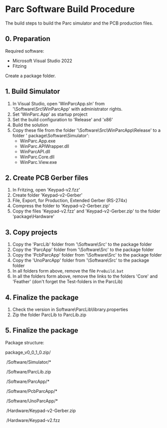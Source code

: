# Parc Software Build Procedure

The build steps to build the Parc simulator and the PCB production files.

## 0. Preparation

Required software:

- Microsoft Visual Studio 2022
- Fitzing

Create a package folder.

## 1. Build Simulator

1. In Visual Studio, open 'WinParcApp.sln' from '\Software\Src\WinParcApp' with administrator rights.
2. Set 'WinParc.App' as startup project
3. Set the build configuration to 'Release' and 'x86'
4. Build the solution
5. Copy these file from the folder '\Software\Src\WinParcApp\Release' to a folder ' package\Software\Simulator':
   - WinParc.App.exe
   - WinParc.APIWrapper.dll
   - WinParcAPI.dll
   - WinParc.Core.dll
   - WinParc.View.exe

## 2. Create PCB Gerber files 

1. In Fritzing, open 'Keypad-v2.fzz'
2. Create folder 'Keypad-v2-Gerber'
3. File, Export, for Production, Extended Gerber (RS-274x)
4. Compress the folder to 'Keypad-v2-Gerber.zip'
5. Copy the files 'Keypad-v2.fzz' and 'Keypad-v2-Gerber.zip' to the folder 'package\Hardware'

## 3. Copy projects

1. Copy the 'ParcLib' folder from '\Software\Src' to the package folder
2. Copy the 'ParcApp' folder from '\Software\Src' to the package folder
3. Copy the 'PcbParcApp' folder from '\Software\Src' to the package folder
4. Copy the 'UnoParcApp' folder from '\Software\Src' to the package folder
5. In all folders form above, remove the file `PreBuild.bat`
6. In all the folders form above,  remove the links to the folders 'Core' and 'Feather' (don't forget the Test-folders in the ParcLib)

## 4. Finalize the package

1. Check the version in Software\ParcLib\library.properties
2.  Zip the folder ParcLib to ParcLib.zip

## 5. Finalize the package

Package structure:

package_v0_0_1_0.zip/

​	/Software/Simulator/*

​	/Software/ParcLib.zip

​	/Software/ParcApp/*

​	/Software/PcbParcApp/*

​	/Software/UnoParcApp/*

​	/Hardware/Keypad-v2-Gerber.zip

​	/Hardware/Keypad-v2.fzz



